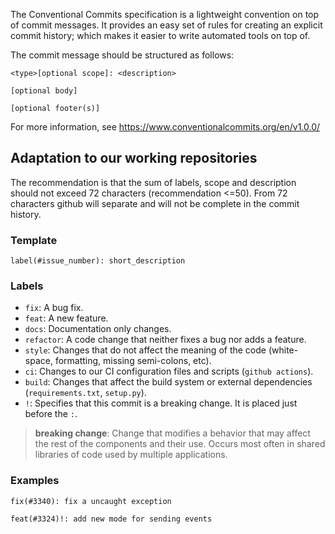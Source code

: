The Conventional Commits specification is a lightweight convention on top of commit messages. It provides an easy set 
of rules for creating an explicit commit history; which makes it easier to write automated tools on top of.

The commit message should be structured as follows:

```
<type>[optional scope]: <description>

[optional body]

[optional footer(s)]
```

For more information, see https://www.conventionalcommits.org/en/v1.0.0/


## Adaptation to our working repositories

The recommendation is that the sum of labels, scope and description should not exceed 72 characters 
(recommendation <=50). From 72 characters github will separate and will not be complete in the commit history.


### Template

```
label(#issue_number): short_description
```

### Labels
  
- `fix`: A bug fix.
- `feat`: A new feature.
- `docs`: Documentation only changes.
- `refactor`: A code change that neither fixes a bug nor adds a feature. 
- `style`: Changes that do not affect the meaning of the code (white-space, formatting, missing semi-colons, etc).
- `ci`: Changes to our CI configuration files and scripts (`github actions`).
- `build`: Changes that affect the build system or external dependencies (`requirements.txt`, `setup.py`).
- `!`: Specifies that this commit is a breaking change. It is placed just before the `:`.

> **breaking change**: Change that modifies a behavior that may affect the rest of the components and their use. Occurs most often in shared libraries of code used by multiple applications. 


### Examples

```
fix(#3340): fix a uncaught exception
```

```
feat(#3324)!: add new mode for sending events 
```